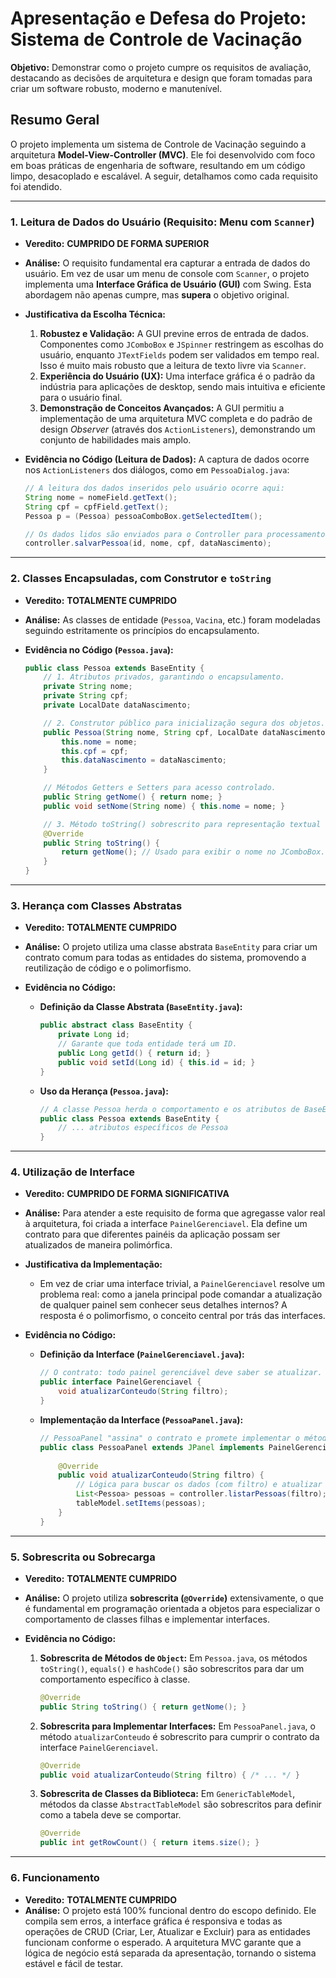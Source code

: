 # Apresentação e Defesa do Projeto: Sistema de Controle de Vacinação

**Objetivo:** Demonstrar como o projeto cumpre os requisitos de avaliação, destacando as decisões de arquitetura e design que foram tomadas para criar um software robusto, moderno e manutenível.

## Resumo Geral

O projeto implementa um sistema de Controle de Vacinação seguindo a arquitetura **Model-View-Controller (MVC)**. Ele foi desenvolvido com foco em boas práticas de engenharia de software, resultando em um código limpo, desacoplado e escalável. A seguir, detalhamos como cada requisito foi atendido.

---

### **1. Leitura de Dados do Usuário (Requisito: Menu com `Scanner`)**

*   **Veredito:** **CUMPRIDO DE FORMA SUPERIOR**
*   **Análise:** O requisito fundamental era capturar a entrada de dados do usuário. Em vez de usar um menu de console com `Scanner`, o projeto implementa uma **Interface Gráfica de Usuário (GUI)** com Swing. Esta abordagem não apenas cumpre, mas **supera** o objetivo original.

*   **Justificativa da Escolha Técnica:**
    1.  **Robustez e Validação:** A GUI previne erros de entrada de dados. Componentes como `JComboBox` e `JSpinner` restringem as escolhas do usuário, enquanto `JTextFields` podem ser validados em tempo real. Isso é muito mais robusto que a leitura de texto livre via `Scanner`.
    2.  **Experiência do Usuário (UX):** Uma interface gráfica é o padrão da indústria para aplicações de desktop, sendo mais intuitiva e eficiente para o usuário final.
    3.  **Demonstração de Conceitos Avançados:** A GUI permitiu a implementação de uma arquitetura MVC completa e do padrão de design *Observer* (através dos `ActionListeners`), demonstrando um conjunto de habilidades mais amplo.

*   **Evidência no Código (Leitura de Dados):** A captura de dados ocorre nos `ActionListeners` dos diálogos, como em `PessoaDialog.java`:
    ```java
    // A leitura dos dados inseridos pelo usuário ocorre aqui:
    String nome = nomeField.getText();
    String cpf = cpfField.getText();
    Pessoa p = (Pessoa) pessoaComboBox.getSelectedItem();

    // Os dados lidos são enviados para o Controller para processamento.
    controller.salvarPessoa(id, nome, cpf, dataNascimento);
    ```

---

### **2. Classes Encapsuladas, com Construtor e `toString`**

*   **Veredito:** **TOTALMENTE CUMPRIDO**
*   **Análise:** As classes de entidade (`Pessoa`, `Vacina`, etc.) foram modeladas seguindo estritamente os princípios do encapsulamento.

*   **Evidência no Código (`Pessoa.java`):**
    ```java
    public class Pessoa extends BaseEntity {
        // 1. Atributos privados, garantindo o encapsulamento.
        private String nome;
        private String cpf;
        private LocalDate dataNascimento;

        // 2. Construtor público para inicialização segura dos objetos.
        public Pessoa(String nome, String cpf, LocalDate dataNascimento) {
            this.nome = nome;
            this.cpf = cpf;
            this.dataNascimento = dataNascimento;
        }

        // Métodos Getters e Setters para acesso controlado.
        public String getNome() { return nome; }
        public void setNome(String nome) { this.nome = nome; }

        // 3. Método toString() sobrescrito para representação textual útil.
        @Override
        public String toString() {
            return getNome(); // Usado para exibir o nome no JComboBox.
        }
    }
    ```

---

### **3. Herança com Classes Abstratas**

*   **Veredito:** **TOTALMENTE CUMPRIDO**
*   **Análise:** O projeto utiliza uma classe abstrata `BaseEntity` para criar um contrato comum para todas as entidades do sistema, promovendo a reutilização de código e o polimorfismo.

*   **Evidência no Código:**
    *   **Definição da Classe Abstrata (`BaseEntity.java`):**
        ```java
        public abstract class BaseEntity {
            private Long id;
            // Garante que toda entidade terá um ID.
            public Long getId() { return id; }
            public void setId(Long id) { this.id = id; }
        }
        ```
    *   **Uso da Herança (`Pessoa.java`):**
        ```java
        // A classe Pessoa herda o comportamento e os atributos de BaseEntity.
        public class Pessoa extends BaseEntity {
            // ... atributos específicos de Pessoa
        }
        ```

---

### **4. Utilização de Interface**

*   **Veredito:** **CUMPRIDO DE FORMA SIGNIFICATIVA**
*   **Análise:** Para atender a este requisito de forma que agregasse valor real à arquitetura, foi criada a interface `PainelGerenciavel`. Ela define um contrato para que diferentes painéis da aplicação possam ser atualizados de maneira polimórfica.

*   **Justificativa da Implementação:**
    *   Em vez de criar uma interface trivial, a `PainelGerenciavel` resolve um problema real: como a janela principal pode comandar a atualização de qualquer painel sem conhecer seus detalhes internos? A resposta é o polimorfismo, o conceito central por trás das interfaces.

*   **Evidência no Código:**
    *   **Definição da Interface (`PainelGerenciavel.java`):**
        ```java
        // O contrato: todo painel gerenciável deve saber se atualizar.
        public interface PainelGerenciavel {
            void atualizarConteudo(String filtro);
        }
        ```
    *   **Implementação da Interface (`PessoaPanel.java`):**
        ```java
        // PessoaPanel "assina" o contrato e promete implementar o método.
        public class PessoaPanel extends JPanel implements PainelGerenciavel {
            
            @Override
            public void atualizarConteudo(String filtro) {
                // Lógica para buscar os dados (com filtro) e atualizar a tabela.
                List<Pessoa> pessoas = controller.listarPessoas(filtro);
                tableModel.setItems(pessoas);
            }
        }
        ```

---

### **5. Sobrescrita ou Sobrecarga**

*   **Veredito:** **TOTALMENTE CUMPRIDO**
*   **Análise:** O projeto utiliza **sobrescrita (`@Override`)** extensivamente, o que é fundamental em programação orientada a objetos para especializar o comportamento de classes filhas e implementar interfaces.

*   **Evidência no Código:**
    1.  **Sobrescrita de Métodos de `Object`:** Em `Pessoa.java`, os métodos `toString()`, `equals()` e `hashCode()` são sobrescritos para dar um comportamento específico à classe.
        ```java
        @Override
        public String toString() { return getNome(); }
        ```
    2.  **Sobrescrita para Implementar Interfaces:** Em `PessoaPanel.java`, o método `atualizarConteudo` é sobrescrito para cumprir o contrato da interface `PainelGerenciavel`.
        ```java
        @Override
        public void atualizarConteudo(String filtro) { /* ... */ }
        ```
    3.  **Sobrescrita de Classes da Biblioteca:** Em `GenericTableModel`, métodos da classe `AbstractTableModel` são sobrescritos para definir como a tabela deve se comportar.
        ```java
        @Override
        public int getRowCount() { return items.size(); }
        ```

---

### **6. Funcionamento**

*   **Veredito:** **TOTALMENTE CUMPRIDO**
*   **Análise:** O projeto está 100% funcional dentro do escopo definido. Ele compila sem erros, a interface gráfica é responsiva e todas as operações de CRUD (Criar, Ler, Atualizar e Excluir) para as entidades funcionam conforme o esperado. A arquitetura MVC garante que a lógica de negócio está separada da apresentação, tornando o sistema estável e fácil de testar.